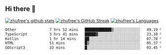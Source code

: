## Hi there 👋
[![zhufree's github stats](https://github-readme-stats.vercel.app/api?username=zhufree&show_icons=true&count_private=true)](https://github.com/anuraghazra/github-readme-stats)
[![zhufree's GitHub Streak](https://streak-stats.demolab.com/?user=zhufree)](https://git.io/streak-stats)
[![zhufree's Languages](https://github-readme-stats.vercel.app/api/top-langs/?username=zhufree&layout=compact&langs_count=10)](https://github.com/anuraghazra/github-readme-stats)
<!--START_SECTION:waka-->

```txt
Other               7 hrs 52 mins   ████████████▒░░░░░░░░░░░░   49.19 %
TypeScript          3 hrs 41 mins   █████▓░░░░░░░░░░░░░░░░░░░   23.10 %
Kotlin              1 hr 14 mins    ██░░░░░░░░░░░░░░░░░░░░░░░   07.78 %
HTML                51 mins         █▒░░░░░░░░░░░░░░░░░░░░░░░   05.37 %
GDScript3           33 mins         █░░░░░░░░░░░░░░░░░░░░░░░░   03.45 %
```

<!--END_SECTION:waka-->

<!--
**zhufree/zhufree** is a ✨ _special_ ✨ repository because its `README.md` (this file) appears on your GitHub profile.

Here are some ideas to get you started:

- 🔭 I’m currently working on ...
- 🌱 I’m currently learning ...
- 👯 I’m looking to collaborate on ...
- 🤔 I’m looking for help with ...
- 💬 Ask me about ...
- 📫 How to reach me: ...
- 😄 Pronouns: ...
- ⚡ Fun fact: ...
-->
